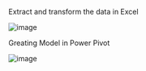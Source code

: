 Extract and transform the data in Excel


![image](https://github.com/user-attachments/assets/a4605907-7501-4c71-be27-d20e7a1c1028)

Greating Model in Power Pivot

![image](https://github.com/user-attachments/assets/ace008df-f25f-4a33-aafb-75015051cbaa)
